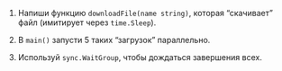 1. Напиши функцию `downloadFile(name string)`, которая “скачивает” файл (имитирует через `time.Sleep`).

2. В `main()` запусти 5 таких “загрузок” параллельно.

3. Используй `sync.WaitGroup`, чтобы дождаться завершения всех.